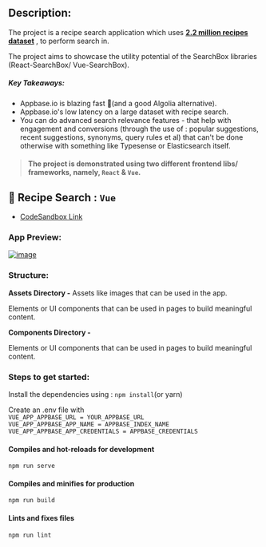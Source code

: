 ## Description:

The project is a recipe search application which uses **[2.2 million recipes dataset](https://github.com/Glorf/recipenlg)** , to perform search in.

The project aims to showcase the utility potential of the SearchBox libraries (React-SearchBox/ Vue-SearchBox).

##### Key Takeaways:
- Appbase.io is blazing fast :dizzy:(and a good Algolia alternative).
- Appbase.io's low latency on a large dataset with recipe search.
- You can do advanced search relevance features - that help with engagement and conversions (through the use of : popular suggestions, recent suggestions, synonyms, query rules et al) that can't be done otherwise with something like Typesense or Elasticsearch itself.

> #### The project is demonstrated using two different frontend libs/ frameworks, namely, `React` & `Vue`.
##  :punch: Recipe Search : `Vue`

- [CodeSandbox Link](https://codesandbox.io/s/recipe-search-react-4rh1v)
 
### App Preview: 
[![image](https://user-images.githubusercontent.com/57627350/127728948-3f97098e-ea7c-4716-87f5-9157376776bf.png)](https://codesandbox.io/s/recipe-search-vue-hfe03)


### Structure:

**Assets Directory -**
Assets like images that can be used in the app.

Elements or UI components that can be used in pages to build meaningful content.

**Components Directory -**

Elements or UI components that can be used in pages to build meaningful content.

### Steps to get started:

Install the dependencies using : `npm install`(or yarn)

Create an .env file with  
`VUE_APP_APPBASE_URL = YOUR_APPBASE_URL`  
`VUE_APP_APPBASE_APP_NAME = APPBASE_INDEX_NAME`  
`VUE_APP_APPBASE_APP_CREDENTIALS = APPBASE_CREDENTIALS`

#### Compiles and hot-reloads for development

```
npm run serve
```

#### Compiles and minifies for production

```
npm run build
```

#### Lints and fixes files

```
npm run lint
```
